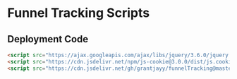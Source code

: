 # Funnel Tracking Scripts

## Deployment Code

```html
<script src="https://ajax.googleapis.com/ajax/libs/jquery/3.6.0/jquery.min.js"></script>
<script src="https://cdn.jsdelivr.net/npm/js-cookie@3.0.0/dist/js.cookie.min.js" defer ></script>
<script src="https://cdn.jsdelivr.net/gh/grantjayy/funnelTracking@master/funnelScripts.js" defer></script>
```
